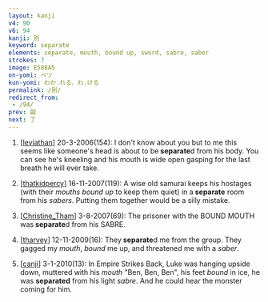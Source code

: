 ```yaml
---
layout: kanji
v4: 90
v6: 94
kanji: 別
keyword: separate
elements: separate, mouth, bound up, sword, sabre, saber
strokes: 7
image: E588A5
on-yomi: ベツ
kun-yomi: わか.れる、わ.ける
permalink: /別/
redirect_from:
 - /94/
prev: 副
next: 丁
---
```


1) [<a href="http://kanji.koohii.com/profile/leviathan">leviathan</a>] 20-3-2006(154): I don&#039;t know about you but to me this seems like someone&#039;s head is about to be<strong> separate</strong>d from his body. You can see he&#039;s kneeling and his mouth is wide open gasping for the last breath he will ever take.

2) [<a href="http://kanji.koohii.com/profile/thatkidpercy">thatkidpercy</a>] 16-11-2007(119): A wise old samurai keeps his hostages (with their <em>mouths bound up</em> to keep them quiet) in a<strong> separate</strong> room from his <em>sabers</em>. Putting them together would be a silly mistake.

3) [<a href="http://kanji.koohii.com/profile/Christine_Tham">Christine_Tham</a>] 3-8-2007(69): The prisoner with the BOUND MOUTH was<strong> separate</strong>d from his SABRE.

4) [<a href="http://kanji.koohii.com/profile/tharvey">tharvey</a>] 12-11-2009(16): They<strong> separate</strong>d me from the group. They gagged my <em>mouth</em>, <em>bound</em> me up, and threatened me with a <em>saber</em>.

5) [<a href="http://kanji.koohii.com/profile/canji">canji</a>] 3-1-2010(13): In Empire Strikes Back, Luke was hanging upside down, muttered with his <em>mouth</em> &quot;Ben, Ben, Ben&quot;, his feet <em>bound</em> in ice, he was <strong>separated</strong> from his light <em>sabre</em>. And he could hear the monster coming for him.

